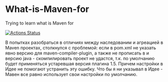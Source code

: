 # What-is-Maven-for
Trying to learn what is Maven for

[![Actions Status](https://github.com/1c-syntax/bsl-language-server/workflows/Java%20CI/badge.svg)](https://github.com/1c-syntax/bsl-language-server/actions)

В попытках разобраться в отличиях между наследованим и агреацией в Maven проектах, столкнулся с проблемой: если в pom.xml не указать явно версию для maven-compiler-plugin, а также не прописать в <source> и <target> версию java - скомпилировать проект не удастся, т.к. по умолчанию будет применяться устаревшая версия плагина 1.5. Причем настройки в Идее не помогают устранить эту ошибку. Что бы я ни указывал в Идее - Мавен все равно использует свои настройки по умолчанию.
